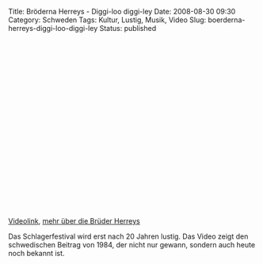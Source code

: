 Title: Bröderna Herreys - Diggi-loo diggi-ley
Date: 2008-08-30 09:30
Category: Schweden
Tags: Kultur, Lustig, Musik, Video
Slug: boerderna-herreys-diggi-loo-diggi-ley
Status: published

<p>
<object width="425" height="344">
<param name="movie" value="http://www.youtube.com/v/o58_lu_K74o&amp;hl=en&amp;fs=1"></param><param name="allowFullScreen" value="true"></param>

<embed src="http://www.youtube.com/v/o58_lu_K74o&amp;hl=en&amp;fs=1" type="application/x-shockwave-flash" allowfullscreen="true" width="425" height="344">
</embed>
</object>
  
[Videolink](http://www.youtube.com/watch?v=o58_lu_K74o), [mehr über die
Brüder Herreys](http://de.wikipedia.org/wiki/Herreys)

</p>
Das Schlagerfestival wird erst nach 20 Jahren lustig. Das Video zeigt
den schwedischen Beitrag von 1984, der nicht nur gewann, sondern auch
heute noch bekannt ist.

